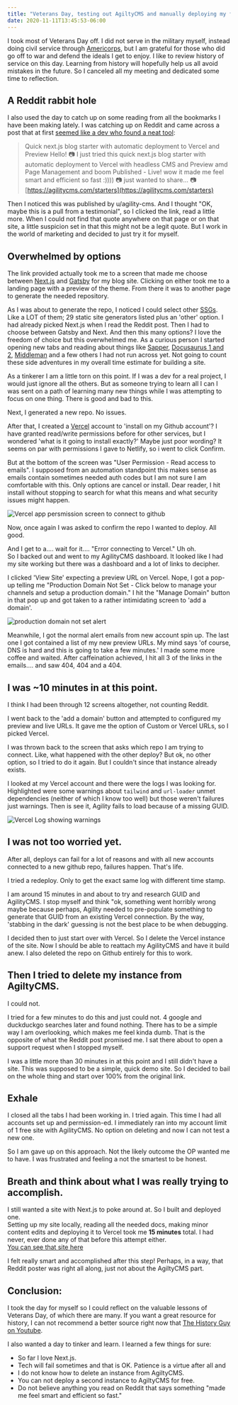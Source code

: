 ```yaml
---
title: "Veterans Day, testing out AgiltyCMS and manually deploying my first Netxt.js site anyhow"
date: 2020-11-11T13:45:53-06:00
---
```


I took most of Veterans Day off. I did not serve in the military myself, instead doing civil service through [Americorps](https://www.redcross.org/local/california/los-angeles/volunteer/americorps.html), but I am grateful for those who did go off to war and defend the ideals I get to enjoy. I like to review history of service on this day. Learning from history will hopefully help us all avoid mistakes in the future. So I canceled all my meeting and dedicated some time to reflection.  

## A Reddit rabbit hole

I also used the day to catch up on some reading from all the bookmarks I have been making lately. I was catching up on Reddit and came across a post that at first [seemed like a dev who found a neat tool](https://www.reddit.com/r/JAMstack/comments/jrz0wq/quick_nextjs_blog_starter_with_automatic/):

> Quick next.js blog starter with automatic deployment to Vercel and Preview
Hello! 📷 I just tried this quick next.js blog starter with automatic deployment to Vercel with headless CMS and Preview amd Page Management and boom Published - Live! wow it made me feel smart and efficient so fast :)))) 📷 just wanted to share... 📷 [https://agilitycms.com/starters](https://agilitycms.com/starters)


Then I noticed this was published by u/agility-cms. And I thought "OK, maybe this is a pull from a testimonial", so I clicked the link, read a little more.  When I could not find that quote anywhere on that page or on that site, a little suspicion set in that this might not be a legit quote. But I work in the world of marketing and decided to just try it for myself. 

## Overwhelmed by options

The link provided actually took me to a screen that made me choose between [Next.js](https://nextjs.org/) and [Gatsby](https://www.gatsbyjs.com/) for my blog site. Clicking on either took me to a landing page with a preview of the theme. From there it was to another page to generate the needed repository.  

As I was about to generate the repo, I noticed I could select other [SSGs](https://jamstack.org/generators/). Like a LOT of them; 29 static site generators listed plus an 'other' option. I had already picked Next.js when I read the Reddit post. Then I had to choose between Gatsby and Next. And then this many options? I love the freedom of choice but this overwhelmed me. As a curious person I started opening new tabs and reading about things like [Sapper](https://jamstack.org/generators/sapper/), [Docusaurus 1 and 2](https://jamstack.org/generators/docusaurus/), [Middleman](https://jamstack.org/generators/middleman/) and a few others I had not run across yet.  Not going to count these side adventures in my overall time estimate for building a site.  

As a tinkerer I am a little torn on this point. If I was a dev for a real project, I would just ignore all the others. But as someone trying to learn all I can I was sent on a path of learning many new things while I was attempting to focus on one thing.  There is good and bad to this.

Next, I generated a new repo. No issues. 

After that, I created a [Vercel](https://vercel.com/) account to 'install on my Github account'? I have granted read/write permissions before for other services, but I wondered 'what is it going to install exactly?' Maybe just poor wording? It seems on par with permissions I gave to Netlify, so i went to click Confirm.  

But at the bottom of the screen was "User Permission - Read access to emails".  I supposed from an automation standpoint this makes sense as emails contain sometimes needed auth codes but I am not sure I am comfortable with this. Only options are cancel or install.  Dear reader, I hit install without stopping to search for what this means and what security issues might happen. 

![Vercel app persmission screen to connect to github](https://i.imgur.com/fWloXYv.png)

Now, once again I was asked to confirm the repo I wanted to deploy.  All good.  

And I get to a.... wait for it.... "Error connecting to Vercel." Uh oh.  
So I backed out and went to my AgilityCMS dashboard.  It looked like I had my site working but there was a dashboard and a lot of links to decipher.  

I clicked 'View Site' expecting a preview URL on Vercel. Nope, I got a pop-up telling me "Production Domain Not Set - Click below to manage your channels and setup a production domain." I hit the "Manage Domain" button in that pop up and got taken to a rather intimidating screen to 'add a domain'.  

![production domain not set alert](https://i.imgur.com/7nFJBbH.png)

Meanwhile, I got the normal alert emails from new account spin up. The last one I got contained a list of my new preview URLs.  My mind says 'of course, DNS is hard and this is going to take a few minutes.' I made some more coffee and waited. After caffeination achieved, I hit all 3 of the links in the emails....
and saw 404, 404 and a 404.

## I was ~10 minutes in at this point. 

I think I had been through 12 screens altogether, not counting Reddit.  

I went back to the 'add a domain' button and attempted to configured my preview and live URLs.  It gave me the option of Custom or Vercel URLs, so I picked Vercel.  

I was thrown back to the screen that asks which repo I am trying to connect.  Like, what happened with the other deploy? But ok, no other option, so I tried to do it again. But I couldn't since that instance already exists.  

I looked at my Vercel account and there were the logs I was looking for. Highlighted were some warnings about `tailwind` and `url-loader` unmet dependencies (neither of which I know too well) but those weren't failures just warnings. Then is see it, Agility fails to load because of a missing GUID.  

![Vercel Log showing warnings](https://i.imgur.com/0TkfAgg.png)

## I was not too worried yet. 

After all, deploys can fail for a lot of reasons and with all new accounts connected to a new github repo, failures happen.  That's life.  

I tried a redeploy. Only to get the exact same log with different time stamp.  

I am around 15 minutes in and about to try and research GUID and AgilityCMS. I stop myself and think "ok, something went horribly wrong maybe because perhaps, Agility needed to pre-populate something to generate that GUID from an existing Vercel connection. By the way, 'stabbing in the dark' guessing is not the best place to be when debugging. 

I decided then to just start over with Vercel.  So I delete the Vercel instance of the site.  Now I should be able to reattach my AgilityCMS and have it build anew.  I also deleted the repo on Github entirely for this to work.  

## Then I tried to delete my instance from AgiltyCMS.  

I could not.  

I tried for a few minutes to do this and just could not. 4 google and duckduckgo searches later and found nothing. There has to be a simple way I am overlooking, which makes me feel kinda dumb. That is the opposite of what the Reddit post promised me. I sat there about to open a support request when I stopped myself. 

I was a little more than 30 minutes in at this point and I still didn't have a site. This was supposed to be a simple, quick demo site. So I decided to bail on the whole thing and start over 100% from the original link. 

## Exhale

I closed all the tabs I had been working in.  I tried again. This time I had all accounts set up and permission-ed. I immediately ran into my account limit of 1 free site with AgilityCMS. No option on deleting and now I can not test a new one.

So I am gave up on this approach.  Not the likely outcome the OP wanted me to have. I was frustrated and feeling a not the smartest to be honest.  

## Breath and think about what I was really trying to accomplish.

I still wanted a site with Next.js to poke around at. So I built and deployed one.  
Setting up my site locally, reading all the needed docs, making minor content edits and deploying it to Vercel took me **15 minutes** total. I had never, ever done any of that before this attempt either.  
[You can see that site here](https://next-js-demo-site.vercel.app/)

I felt really smart and accomplished after this step! Perhaps, in a way, that Reddit poster was right all along, just not about the AgiltyCMS part.  

## Conclusion: 

I took the day for myself so I could reflect on the valuable lessons of Veterans Day, of which there are many. If you want a great resource for history, I can not recommend a better source right now that [The History Guy on Youtube](https://www.youtube.com/channel/UC4sEmXUuWIFlxRIFBRV6VXQ).  

I also wanted a day to tinker and learn.  I learned a few things for sure:
- So far I love Next.js. 
- Tech will fail sometimes and that is OK. Patience is a virtue after all and 
- I do not know how to delete an instance from AgiltyCMS. 
- You can not deploy a second instance to AgiltyCMS for free.  
- Do not believe anything you read on Reddit that says something "made me feel smart and efficient so fast."



